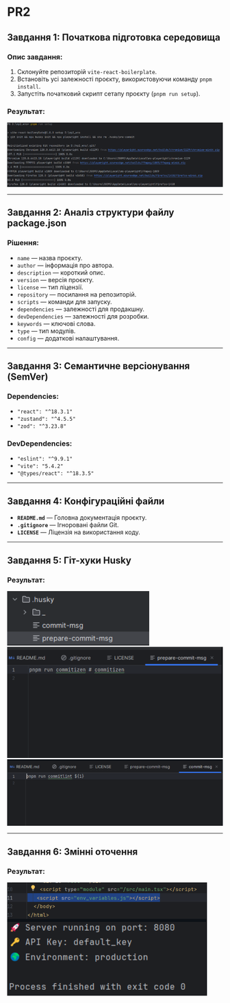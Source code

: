 # **PR2**

## **Завдання 1: Початкова підготовка середовища**
### **Опис завдання:**
1. Склонуйте репозиторій `vite-react-boilerplate`.
2. Встановіть усі залежності проєкту, використовуючи команду `pnpm install`.
3. Запустіть початковий скрипт сетапу проєкту (`pnpm run setup`).

### **Результат:**  
![Скріншот 1](https://github.com/itassumi/PR_1_2_4_5_6_7_8/blob/f744da95b475efd743afd32d1d09830133b50f73/PR2/PR2-main/screen/1.png?raw=true)

---

## **Завдання 2: Аналіз структури файлу package.json**
### **Рішення:**
- `name` — назва проєкту.
- `author` — інформація про автора.
- `description` — короткий опис.
- `version` — версія проєкту.
- `license` — тип ліцензії.
- `repository` — посилання на репозиторій.
- `scripts` — команди для запуску.
- `dependencies` — залежності для продакшну.
- `devDependencies` — залежності для розробки.
- `keywords` — ключові слова.
- `type` — тип модулів.
- `config` — додаткові налаштування.

---

## **Завдання 3: Семантичне версіонування (SemVer)**
### **Dependencies:**
- `"react": "^18.3.1"`
- `"zustand": "^4.5.5"`
- `"zod": "^3.23.8"`

### **DevDependencies:**
- `"eslint": "^9.9.1"`
- `"vite": "5.4.2"`
- `"@types/react": "^18.3.5"`

---

## **Завдання 4: Конфігураційні файли**
- **`README.md`** — Головна документація проєкту.
- **`.gitignore`** — Ігноровані файли Git.
- **`LICENSE`** — Ліцензія на використання коду.

---

## **Завдання 5: Гіт-хуки Husky**
### **Результат:**  
![Скріншот 2](https://github.com/itassumi/PR_1_2_4_5_6_7_8/blob/f744da95b475efd743afd32d1d09830133b50f73/PR2/PR2-main/screen/2.png?raw=true)  
![Скріншот 3](https://github.com/itassumi/PR_1_2_4_5_6_7_8/blob/f744da95b475efd743afd32d1d09830133b50f73/PR2/PR2-main/screen/3.png?raw=true)  
![Скріншот 4](https://github.com/itassumi/PR_1_2_4_5_6_7_8/blob/f744da95b475efd743afd32d1d09830133b50f73/PR2/PR2-main/screen/4.png?raw=true)

---

## **Завдання 6: Змінні оточення**
### **Результат:**  
![Скріншот 5](https://github.com/itassumi/PR_1_2_4_5_6_7_8/blob/f744da95b475efd743afd32d1d09830133b50f73/PR2/PR2-main/screen/5.png?raw=true)































  
